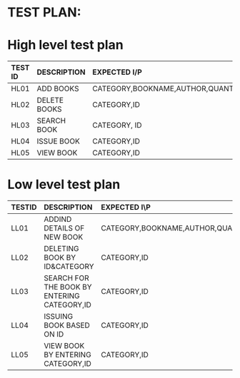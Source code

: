 # **TEST PLAN**:

# High level test plan

|TEST ID| DESCRIPTION| EXPECTED I/P|
| :-----|:-----------|:------------|
|HL01|ADD BOOKS|CATEGORY,BOOKNAME,AUTHOR,QUANTITY,PRICE,RACKNO|
|HL02|DELETE BOOKS|CATEGORY,ID|
|HL03|SEARCH BOOK|CATEGORY, ID|
|HL04|ISSUE BOOK|CATEGORY,ID|
|HL05|VIEW BOOK|CATEGORY,ID|


# Low level test plan

|TESTID| DESCRIPTION| EXPECTED I\P|
|:-----|:-----------|:------------|
|LL01|ADDIND DETAILS OF NEW BOOK|CATEGORY,BOOKNAME,AUTHOR,QUANTITY,PRICE,RACKNO|
|LL02|DELETING BOOK BY ID&CATEGORY|CATEGORY,ID|
|LL03|SEARCH FOR THE BOOK BY ENTERING CATEGORY,ID|CATEGORY,ID|
|LL04|ISSUING BOOK BASED ON ID|CATEGORY,ID|
|LL05|VIEW BOOK BY ENTERING CATEGORY,ID|CATEGORY,ID|

